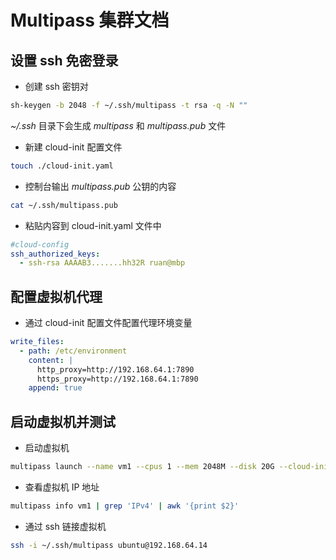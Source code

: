 # Multipass 集群文档  
## 设置 ssh 免密登录  
- 创建 ssh 密钥对  

``` sh
sh-keygen -b 2048 -f ~/.ssh/multipass -t rsa -q -N ""
```

*~/.ssh* 目录下会生成 *multipass* 和 *multipass.pub* 文件  

- 新建 cloud-init 配置文件  
``` sh
touch ./cloud-init.yaml
```

- 控制台输出 *multipass.pub* 公钥的内容  

``` sh
cat ~/.ssh/multipass.pub
```

- 粘贴内容到 cloud-init.yaml 文件中  

``` yaml
#cloud-config
ssh_authorized_keys:
  - ssh-rsa AAAAB3.......hh32R ruan@mbp
```

## 配置虚拟机代理  
- 通过 cloud-init 配置文件配置代理环境变量  

``` yaml
write_files:
  - path: /etc/environment
    content: |
      http_proxy=http://192.168.64.1:7890
      https_proxy=http://192.168.64.1:7890
    append: true
```

## 启动虚拟机并测试  
- 启动虚拟机  

``` sh
multipass launch --name vm1 --cpus 1 --mem 2048M --disk 20G --cloud-init ./cloud-init.yaml
```

- 查看虚拟机 IP 地址  

``` sh
multipass info vm1 | grep 'IPv4' | awk '{print $2}'
```

- 通过 ssh 链接虚拟机  

``` sh
ssh -i ~/.ssh/multipass ubuntu@192.168.64.14
```
